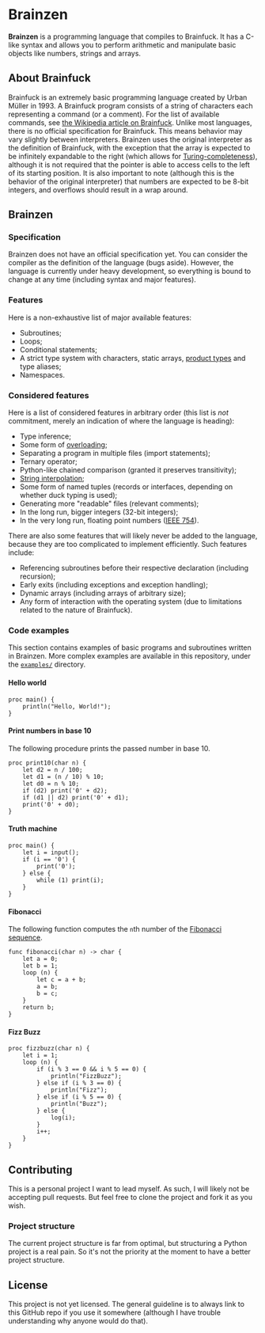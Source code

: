 # Brainzen

**Brainzen** is a programming language that compiles to Brainfuck. It has a C-like syntax and allows you to perform arithmetic and manipulate basic objects like numbers, strings and arrays.

## About Brainfuck

Brainfuck is an extremely basic programming language created by Urban Müller in 1993. A Brainfuck program consists of a string of characters each representing a command (or a comment). For the list of available commands, see [the Wikipedia article on Brainfuck](https://en.wikipedia.org/wiki/Brainfuck#Commands). Unlike most languages, there is no official specification for Brainfuck. This means behavior may vary slightly between interpreters. Brainzen uses the original interpreter as the definition of Brainfuck, with the exception that the array is expected to be infinitely expandable to the right (which allows for [Turing-completeness](https://en.wikipedia.org/wiki/Turing_completeness)), although it is not required that the pointer is able to access cells to the left of its starting position. It is also important to note (although this is the behavior of the original interpreter) that numbers are expected to be 8-bit integers, and overflows should result in a wrap around.

## Brainzen

### Specification

Brainzen does not have an official specification yet. You can consider the compiler as the definition of the language (bugs aside). However, the language is currently under heavy development, so everything is bound to change at any time (including syntax and major features).

### Features

Here is a non-exhaustive list of major available features:

- Subroutines;
- Loops;
- Conditional statements;
- A strict type system with characters, static arrays, [product types](https://en.wikipedia.org/wiki/Product_type) and type aliases;
- Namespaces.

### Considered features

Here is a list of considered features in arbitrary order (this list is *not* commitment, merely an indication of where the language is heading):

- Type inference;
- Some form of [overloading](https://en.wikipedia.org/wiki/Ad_hoc_polymorphism);
- Separating a program in multiple files (import statements);
- Ternary operator;
- Python-like chained comparison (granted it preserves transitivity);
- [String interpolation](https://en.wikipedia.org/wiki/String_interpolation);
- Some form of named tuples (records or interfaces, depending on whether duck typing is used);
- Generating more "readable" files (relevant comments);
- In the long run, bigger integers (32-bit integers);
- In the very long run, floating point numbers ([IEEE 754](https://en.wikipedia.org/wiki/IEEE_754)).

There are also some features that will likely never be added to the language, because they are too complicated to implement efficiently. Such features include:

- Referencing subroutines before their respective declaration (including recursion);
- Early exits (including exceptions and exception handling);
- Dynamic arrays (including arrays of arbitrary size);
- Any form of interaction with the operating system (due to limitations related to the nature of Brainfuck).

### Code examples

This section contains examples of basic programs and subroutines written in Brainzen. More complex examples are available in this repository, under the [`examples/`](examples) directory.

#### Hello world

```brainzen
proc main() {
    println("Hello, World!");
}
```

#### Print numbers in base 10

The following procedure prints the passed number in base 10.

```brainzen
proc print10(char n) {
    let d2 = n / 100;
    let d1 = (n / 10) % 10;
    let d0 = n % 10;
    if (d2) print('0' + d2);
    if (d1 || d2) print('0' + d1);
    print('0' + d0);
}
```

#### Truth machine

```braiznen
proc main() {
    let i = input();
    if (i == '0') {
        print('0');
    } else {
        while (1) print(i);
    }
}
```

#### Fibonacci

The following function computes the `n`th number of the [Fibonacci sequence](https://en.wikipedia.org/wiki/Fibonacci_number).

```brainzen
func fibonacci(char n) -> char {
    let a = 0;
    let b = 1;
    loop (n) {
        let c = a + b;
        a = b;
        b = c;
    }
    return b;
}
```

#### Fizz Buzz

```brainzen
proc fizzbuzz(char n) {
    let i = 1;
    loop (n) {
        if (i % 3 == 0 && i % 5 == 0) {
            println("FizzBuzz");
        } else if (i % 3 == 0) {
            println("Fizz");
        } else if (i % 5 == 0) {
            println("Buzz");
        } else {
            log(i);
        }
        i++;
    }
}
```

## Contributing

This is a personal project I want to lead myself. As such, I will likely not be accepting pull requests. But feel free to clone the project and fork it as you wish.

### Project structure

The current project structure is far from optimal, but structuring a Python project is a real pain. So it's not the priority at the moment to have a better project structure.

## License

This project is not yet licensed. The general guideline is to always link to this GitHub repo if you use it somewhere (although I have trouble understanding why anyone would do that).
